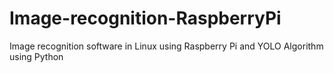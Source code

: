 # Image-recognition-RaspberryPi
Image recognition software in Linux using Raspberry Pi and YOLO Algorithm using Python
